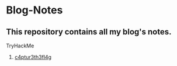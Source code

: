 # Blog-Notes
## This repository contains all my blog's notes.


TryHackMe
1. [c4ptur3th3fl4g]("THM/c4ptur3th3fl4g.md)

 
